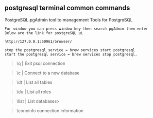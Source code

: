 ## postgresql terminal common commands

PostgreSQL
    pgAdmin tool to management Tools for PostgreSQL
    
    For window you can press window key then search pgAdmin then enter
    Below are the link for postgreSQL ui 

    http://127.0.0.1:50961/browser/ 

    stop the postgresql service = brew services start postgresql
    start the postgresql service = brew services stop postgresql.

> \q | Exit psql connection

> \c | Connect to a new database

> \dt | List all tables

> \du | List all roles

> \list | List databases> 

> \conninfo connection information
